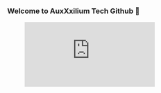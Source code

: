### Welcome to AuxXxilium Tech Github 👋

<figure><embed src="https://wakatime.com/share/@faedcb8b-e7cf-4ef4-8c9f-d24d6b2de49c/3804150a-243f-4365-b03b-aa035b5352f2.svg"></embed></figure>

<!--
**AuxXxilium/AuxXxilium** is a ✨ _special_ ✨ repository because its `README.md` (this file) appears on your GitHub profile.

Here are some ideas to get you started:

- 🔭 I’m currently working on ...
- 🌱 I’m currently learning ...
- 👯 I’m looking to collaborate on ...
- 🤔 I’m looking for help with ...
- 💬 Ask me about ...
- 📫 How to reach me: ...
- 😄 Pronouns: ...
- ⚡ Fun fact: ...
-->
